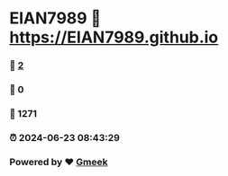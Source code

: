 # EIAN7989 :link: https://EIAN7989.github.io 
### :page_facing_up: [2](https://EIAN7989.github.io/tag.html) 
### :speech_balloon: 0 
### :hibiscus: 1271 
### :alarm_clock: 2024-06-23 08:43:29 
### Powered by :heart: [Gmeek](https://github.com/Meekdai/Gmeek)
